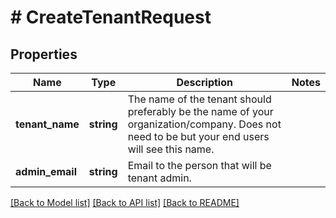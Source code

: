 # # CreateTenantRequest

## Properties

Name | Type | Description | Notes
------------ | ------------- | ------------- | -------------
**tenant_name** | **string** | The name of the tenant should preferably be the name of your organization/company. Does not need to be but your end users will see this name. |
**admin_email** | **string** | Email to the person that will be tenant admin. |

[[Back to Model list]](../../README.md#models) [[Back to API list]](../../README.md#endpoints) [[Back to README]](../../README.md)
